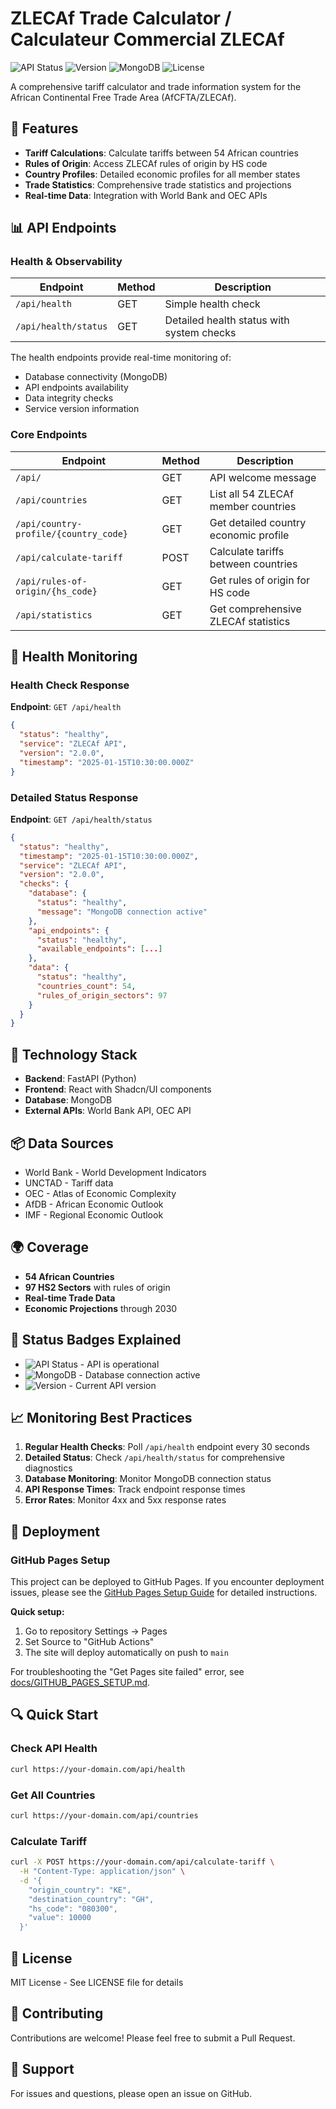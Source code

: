 # ZLECAf Trade Calculator / Calculateur Commercial ZLECAf

![API Status](https://img.shields.io/badge/API-Online-success)
![Version](https://img.shields.io/badge/version-2.0.0-blue)
![MongoDB](https://img.shields.io/badge/MongoDB-Connected-green)
![License](https://img.shields.io/badge/license-MIT-orange)

A comprehensive tariff calculator and trade information system for the African Continental Free Trade Area (AfCFTA/ZLECAf).

## 🚀 Features

- **Tariff Calculations**: Calculate tariffs between 54 African countries
- **Rules of Origin**: Access ZLECAf rules of origin by HS code
- **Country Profiles**: Detailed economic profiles for all member states
- **Trade Statistics**: Comprehensive trade statistics and projections
- **Real-time Data**: Integration with World Bank and OEC APIs

## 📊 API Endpoints

### Health & Observability

| Endpoint | Method | Description |
|----------|--------|-------------|
| `/api/health` | GET | Simple health check |
| `/api/health/status` | GET | Detailed health status with system checks |

The health endpoints provide real-time monitoring of:
- Database connectivity (MongoDB)
- API endpoints availability
- Data integrity checks
- Service version information

### Core Endpoints

| Endpoint | Method | Description |
|----------|--------|-------------|
| `/api/` | GET | API welcome message |
| `/api/countries` | GET | List all 54 ZLECAf member countries |
| `/api/country-profile/{country_code}` | GET | Get detailed country economic profile |
| `/api/calculate-tariff` | POST | Calculate tariffs between countries |
| `/api/rules-of-origin/{hs_code}` | GET | Get rules of origin for HS code |
| `/api/statistics` | GET | Get comprehensive ZLECAf statistics |

## 🏥 Health Monitoring

### Health Check Response

**Endpoint**: `GET /api/health`

```json
{
  "status": "healthy",
  "service": "ZLECAf API",
  "version": "2.0.0",
  "timestamp": "2025-01-15T10:30:00.000Z"
}
```

### Detailed Status Response

**Endpoint**: `GET /api/health/status`

```json
{
  "status": "healthy",
  "timestamp": "2025-01-15T10:30:00.000Z",
  "service": "ZLECAf API",
  "version": "2.0.0",
  "checks": {
    "database": {
      "status": "healthy",
      "message": "MongoDB connection active"
    },
    "api_endpoints": {
      "status": "healthy",
      "available_endpoints": [...]
    },
    "data": {
      "status": "healthy",
      "countries_count": 54,
      "rules_of_origin_sectors": 97
    }
  }
}
```

## 🔧 Technology Stack

- **Backend**: FastAPI (Python)
- **Frontend**: React with Shadcn/UI components
- **Database**: MongoDB
- **External APIs**: World Bank API, OEC API

## 📦 Data Sources

- World Bank - World Development Indicators
- UNCTAD - Tariff data
- OEC - Atlas of Economic Complexity
- AfDB - African Economic Outlook
- IMF - Regional Economic Outlook

## 🌍 Coverage

- **54 African Countries**
- **97 HS2 Sectors** with rules of origin
- **Real-time Trade Data**
- **Economic Projections** through 2030

## 🚦 Status Badges Explained

- ![API Status](https://img.shields.io/badge/API-Online-success) - API is operational
- ![MongoDB](https://img.shields.io/badge/MongoDB-Connected-green) - Database connection active
- ![Version](https://img.shields.io/badge/version-2.0.0-blue) - Current API version

## 📈 Monitoring Best Practices

1. **Regular Health Checks**: Poll `/api/health` endpoint every 30 seconds
2. **Detailed Status**: Check `/api/health/status` for comprehensive diagnostics
3. **Database Monitoring**: Monitor MongoDB connection status
4. **API Response Times**: Track endpoint response times
5. **Error Rates**: Monitor 4xx and 5xx response rates

## 🚀 Deployment

### GitHub Pages Setup

This project can be deployed to GitHub Pages. If you encounter deployment issues, please see the [GitHub Pages Setup Guide](docs/GITHUB_PAGES_SETUP.md) for detailed instructions.

**Quick setup:**
1. Go to repository Settings → Pages
2. Set Source to "GitHub Actions"
3. The site will deploy automatically on push to `main`

For troubleshooting the "Get Pages site failed" error, see [docs/GITHUB_PAGES_SETUP.md](docs/GITHUB_PAGES_SETUP.md).

## 🔍 Quick Start

### Check API Health

```bash
curl https://your-domain.com/api/health
```

### Get All Countries

```bash
curl https://your-domain.com/api/countries
```

### Calculate Tariff

```bash
curl -X POST https://your-domain.com/api/calculate-tariff \
  -H "Content-Type: application/json" \
  -d '{
    "origin_country": "KE",
    "destination_country": "GH",
    "hs_code": "080300",
    "value": 10000
  }'
```

## 📝 License

MIT License - See LICENSE file for details

## 🤝 Contributing

Contributions are welcome! Please feel free to submit a Pull Request.

## 📧 Support

For issues and questions, please open an issue on GitHub.
